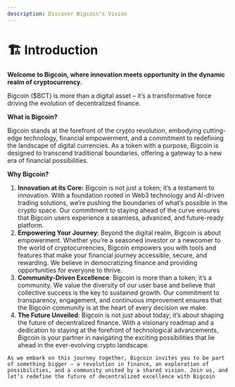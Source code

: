 ```yaml
---
description: Discover Bigcoin’s Vision
---
```


# 🏗 Introduction

**Welcome to Bigcoin, where innovation meets opportunity in the dynamic realm of cryptocurrency.**

&#x20;Bigcoin ($BCT) is more than a digital asset – it’s a transformative force driving the evolution of decentralized finance.

**What is Bigcoin?**

Bigcoin stands at the forefront of the crypto revolution, embodying cutting-edge technology, financial empowerment, and a commitment to redefining the landscape of digital currencies. As a token with a purpose, Bigcoin is designed to transcend traditional boundaries, offering a gateway to a new era of financial possibilities.

**Why Bigcoin?**

1. **Innovation at its Core:** Bigcoin is not just a token; it’s a testament to innovation. With a foundation rooted in Web3 technology and AI-driven trading solutions, we’re pushing the boundaries of what’s possible in the crypto space. Our commitment to staying ahead of the curve ensures that Bigcoin users experience a seamless, advanced, and future-ready platform.
2. **Empowering Your Journey**: Beyond the digital realm, Bigcoin is about empowerment. Whether you’re a seasoned investor or a newcomer to the world of cryptocurrencies, Bigcoin empowers you with tools and features that make your financial journey accessible, secure, and rewarding. We believe in democratizing finance and providing opportunities for everyone to thrive.
3. **Community-Driven Excellence**: Bigcoin is more than a token; it’s a community. We value the diversity of our user base and believe that collective success is the key to sustained growth. Our commitment to transparency, engagement, and continuous improvement ensures that the Bigcoin community is at the heart of every decision we make.
4. **The Future Unveiled**: Bigcoin is not just about today; it’s about shaping the future of decentralized finance. With a visionary roadmap and a dedication to staying at the forefront of technological advancements, Bigcoin is your partner in navigating the exciting possibilities that lie ahead in the ever-evolving crypto landscape.

`As we embark on this journey together, Bigcoin invites you to be part of something bigger – a revolution in finance, an exploration of possibilities, and a community united by a shared vision. Join us, and let’s redefine the future of decentralized excellence with Bigcoin`
